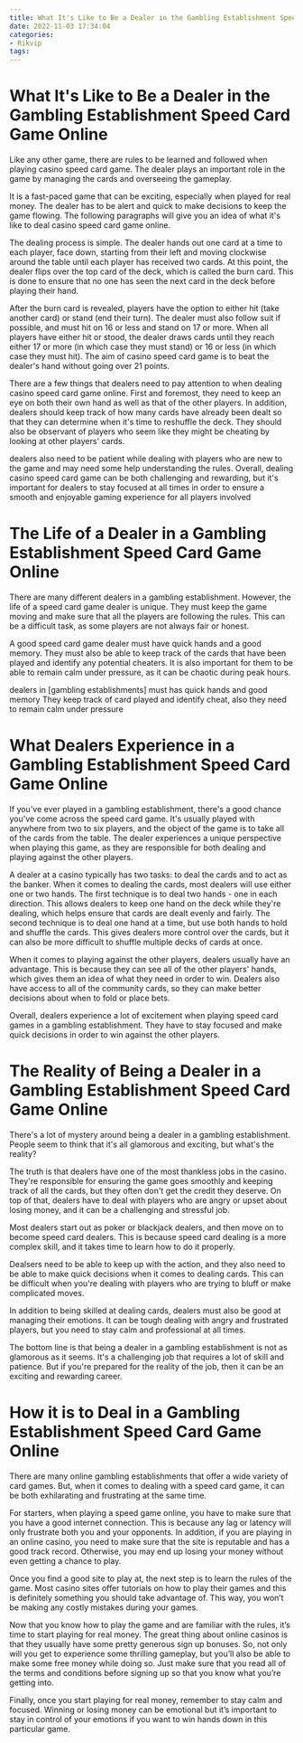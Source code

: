 ```yaml
---
title: What It's Like to Be a Dealer in the Gambling Establishment Speed Card Game Online 
date: 2022-11-03 17:34:04
categories:
- Rikvip
tags:
---
```



#  What It's Like to Be a Dealer in the Gambling Establishment Speed Card Game Online 

Like any other game, there are rules to be learned and followed when playing casino speed card game. The dealer plays an important role in the game by managing the cards and overseeing the gameplay. 

It is a fast-paced game that can be exciting, especially when played for real money. The dealer has to be alert and quick to make decisions to keep the game flowing. The following paragraphs will give you an idea of what it's like to deal casino speed card game online.

The dealing process is simple. The dealer hands out one card at a time to each player, face down, starting from their left and moving clockwise around the table until each player has received two cards. At this point, the dealer flips over the top card of the deck, which is called the burn card. This is done to ensure that no one has seen the next card in the deck before playing their hand.

After the burn card is revealed, players have the option to either hit (take another card) or stand (end their turn). The dealer must also follow suit if possible, and must hit on 16 or less and stand on 17 or more. When all players have either hit or stood, the dealer draws cards until they reach either 17 or more (in which case they must stand) or 16 or less (in which case they must hit). The aim of casino speed card game is to beat the dealer's hand without going over 21 points. 

There are a few things that dealers need to pay attention to when dealing casino speed card game online. First and foremost, they need to keep an eye on both their own hand as well as that of the other players. In addition, dealers should keep track of how many cards have already been dealt so that they can determine when it's time to reshuffle the deck. They should also be observant of players who seem like they might be cheating by looking at other players' cards. 

 dealers also need to be patient while dealing with players who are new to the game and may need some help understanding the rules. Overall, dealing casino speed card game can be both challenging and rewarding, but it's important for dealers to stay focused at all times in order to ensure a smooth and enjoyable gaming experience for all players involved

#  The Life of a Dealer in a Gambling Establishment Speed Card Game Online 

There are many different dealers in a gambling establishment. However, the life of a speed card game dealer is unique. They must keep the game moving and make sure that all the players are following the rules. This can be a difficult task, as some players are not always fair or honest.

A good speed card game dealer must have quick hands and a good memory. They must also be able to keep track of the cards that have been played and identify any potential cheaters. It is also important for them to be able to remain calm under pressure, as it can be chaotic during peak hours.

dealers in [gambling establishments] must has quick hands and good memory 
They keep track of card played and identify cheat, also they need to remain calm under pressure

#  What Dealers Experience in a Gambling Establishment Speed Card Game Online 

If you've ever played in a gambling establishment, there's a good chance you've come across the speed card game. It's usually played with anywhere from two to six players, and the object of the game is to take all of the cards from the table. The dealer experiences a unique perspective when playing this game, as they are responsible for both dealing and playing against the other players.

A dealer at a casino typically has two tasks: to deal the cards and to act as the banker. When it comes to dealing the cards, most dealers will use either one or two hands. The first technique is to deal two hands - one in each direction. This allows dealers to keep one hand on the deck while they're dealing, which helps ensure that cards are dealt evenly and fairly. The second technique is to deal one hand at a time, but use both hands to hold and shuffle the cards. This gives dealers more control over the cards, but it can also be more difficult to shuffle multiple decks of cards at once.

When it comes to playing against the other players, dealers usually have an advantage. This is because they can see all of the other players' hands, which gives them an idea of what they need in order to win. Dealers also have access to all of the community cards, so they can make better decisions about when to fold or place bets.

Overall, dealers experience a lot of excitement when playing speed card games in a gambling establishment. They have to stay focused and make quick decisions in order to win against the other players.

#  The Reality of Being a Dealer in a Gambling Establishment Speed Card Game Online 

There's a lot of mystery around being a dealer in a gambling establishment. People seem to think that it's all glamorous and exciting, but what's the reality?

The truth is that dealers have one of the most thankless jobs in the casino. They're responsible for ensuring the game goes smoothly and keeping track of all the cards, but they often don't get the credit they deserve. On top of that, dealers have to deal with players who are angry or upset about losing money, and it can be a challenging and stressful job.

Most dealers start out as poker or blackjack dealers, and then move on to become speed card dealers. This is because speed card dealing is a more complex skill, and it takes time to learn how to do it properly.

Dealsers need to be able to keep up with the action, and they also need to be able to make quick decisions when it comes to dealing cards. This can be difficult when you're dealing with players who are trying to bluff or make complicated moves.

In addition to being skilled at dealing cards, dealers must also be good at managing their emotions. It can be tough dealing with angry and frustrated players, but you need to stay calm and professional at all times.

The bottom line is that being a dealer in a gambling establishment is not as glamorous as it seems. It's a challenging job that requires a lot of skill and patience. But if you're prepared for the reality of the job, then it can be an exciting and rewarding career.

#  How it is to Deal in a Gambling Establishment Speed Card Game Online

There are many online gambling establishments that offer a wide variety of card games. But, when it comes to dealing with a speed card game, it can be both exhilarating and frustrating at the same time.

For starters, when playing a speed game online, you have to make sure that you have a good internet connection. This is because any lag or latency will only frustrate both you and your opponents. In addition, if you are playing in an online casino, you need to make sure that the site is reputable and has a good track record. Otherwise, you may end up losing your money without even getting a chance to play.

Once you find a good site to play at, the next step is to learn the rules of the game. Most casino sites offer tutorials on how to play their games and this is definitely something you should take advantage of. This way, you won’t be making any costly mistakes during your games.

Now that you know how to play the game and are familiar with the rules, it’s time to start playing for real money. The great thing about online casinos is that they usually have some pretty generous sign up bonuses. So, not only will you get to experience some thrilling gameplay, but you’ll also be able to make some free money while doing so. Just make sure that you read all of the terms and conditions before signing up so that you know what you’re getting into.

Finally, once you start playing for real money, remember to stay calm and focused. Winning or losing money can be emotional but it’s important to stay in control of your emotions if you want to win hands down in this particular game.